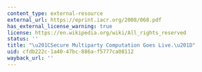 ```yaml
---
content_type: external-resource
external_url: https://eprint.iacr.org/2008/068.pdf
has_external_license_warning: true
license: https://en.wikipedia.org/wiki/All_rights_reserved
status: ''
title: "\u201CSecure Multiparty Computation Goes Live.\u201D"
uid: cfdb222c-1a40-47bc-886a-f5777ca08112
wayback_url: ''
---
```

